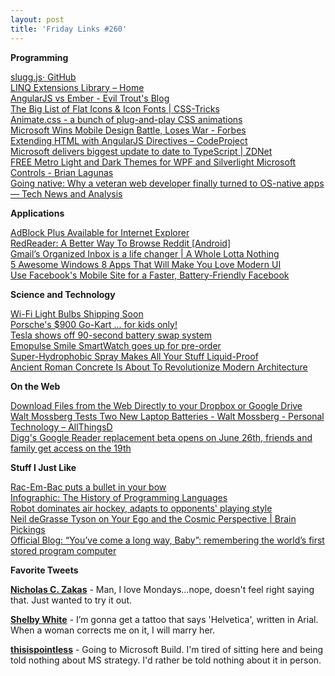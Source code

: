 ```yaml
---
layout: post
title: 'Friday Links #260'
---
```

**Programming**

[slugg.js· GitHub](https://github.com/bengourley/slugg?utm_source=javascriptweekly&utm_medium=email)  
[LINQ Extensions Library – Home](http://linqlib.codeplex.com/)  
[AngularJS vs Ember - Evil Trout's Blog](http://eviltrout.com/2013/06/15/ember-vs-angular.html)  
[The Big List of Flat Icons & Icon Fonts | CSS-Tricks](http://css-tricks.com/flat-icons-icon-fonts/)  
[Animate.css - a bunch of plug-and-play CSS animations](http://daneden.me/animate/?utm_source=html5weekly&utm_medium=email)  
[Microsoft Wins Mobile Design Battle, Loses War - Forbes](http://www.forbes.com/sites/tristanlouis/2013/06/15/microsoft-wins-mobile-design-battle-loses-war/)  
[Extending HTML with AngularJS Directives – CodeProject](http://www.codeproject.com/Articles/607873/Extending-HTML-with-AngularJS-Directives)  
[Microsoft delivers biggest update to date to TypeScript | ZDNet](http://www.zdnet.com/microsoft-delivers-biggest-update-to-date-to-typescript-7000016972/)  
[FREE Metro Light and Dark Themes for WPF and Silverlight Microsoft Controls - Brian Lagunas](http://brianlagunas.com/free-metro-light-and-dark-themes-for-wpf-and-silverlight-microsoft-controls/)  
[Going native: Why a veteran web developer finally turned to OS-native apps — Tech News and Analysis](http://gigaom.com/2013/06/01/going-native-why-a-veteran-web-developer-finally-turned-to-os-native-apps/)

**Applications**

[AdBlock Plus Available for Internet Explorer](http://lifehacker.com/adblock-plus-available-for-internet-explorer-514369508)  
[RedReader: A Better Way To Browse Reddit [Android]](http://www.makeuseof.com/tag/redreader-a-better-way-to-browse-reddit-android/)  
[Gmail’s Organized Inbox is a life changer | A Whole Lotta Nothing](http://a.wholelottanothing.org/2013/06/gmails-organized-inbox-is-a-life-changer.html)  
[5 Awesome Windows 8 Apps That Will Make You Love Modern UI](http://www.makeuseof.com/tag/5-awesome-windows-8-apps-that-will-make-you-love-modern-ui/)  
[Use Facebook's Mobile Site for a Faster, Battery-Friendly Facebook](http://lifehacker.com/use-facebooks-mobile-site-for-a-faster-battery-friend-513822070)

**Science and Technology**

[Wi-Fi Light Bulbs Shipping Soon](http://tech.slashdot.org/story/13/06/15/2242221/wi-fi-light-bulbs-shipping-soon)  
[Porsche's $900 Go-Kart ... for kids only!](http://www.gizmag.com/porsche-go-kart-kids/27929/)  
[Tesla shows off 90-second battery swap system](http://www.gizmag.com/tesla-90-second-battery-swap-system/28020/)  
[Emopulse Smile SmartWatch goes up for pre-order](http://www.gizmag.com/emopulse-smile-smartwatch/27984/)  
[Super-Hydrophobic Spray Makes All Your Stuff Liquid-Proof](http://www.popsci.com/science/article/2013-06/super-hydrophobic-spray-makes-all-your-stuff-liquid-proof)  
[Ancient Roman Concrete Is About To Revolutionize Modern Architecture](http://tech.slashdot.org/story/13/06/15/1238226/ancient-roman-concrete-is-about-to-revolutionize-modern-architecture)

**On the Web**

[Download Files from the Web Directly to your Dropbox or Google Drive](http://www.labnol.org/internet/download-files-directly/28049/)  
[Walt Mossberg Tests Two New Laptop Batteries - Walt Mossberg - Personal Technology – AllThingsD](http://allthingsd.com/20130618/power-testing-can-two-new-laptops-really-last-all-day/)  
[Digg's Google Reader replacement beta opens on June 26th, friends and family get access on the 19th](http://www.engadget.com/2013/06/17/digg-rss-reader-june-26/)

**Stuff I Just Like**

[Rac-Em-Bac puts a bullet in your bow](http://www.gizmag.com/field-tip-archery-bow-mag/27938/)  
[Infographic: The History of Programming Languages](http://blog.newrelic.com/2013/06/03/the-history-of-programming-languages-infographic-from-veracode/)  
[Robot dominates air hockey, adapts to opponents' playing style](http://www.networkworld.com/community/blog/robot-dominates-air-hockey)  
[Neil deGrasse Tyson on Your Ego and the Cosmic Perspective | Brain Pickings](http://www.brainpickings.org/index.php/2013/06/17/neil-degrasse-tyson-ego-cosmic-perspective/)  
[Official Blog: “You’ve come a long way, Baby”: remembering the world’s first stored program computer](http://googleblog.blogspot.com/2013/06/youve-come-long-way-baby-remembering.html)

**Favorite Tweets**

[**Nicholas C. Zakas**](https://twitter.com/slicknet) - Man, I love Mondays...nope, doesn't feel right saying that. Just wanted to try it out. 

[**Shelby White**](https://twitter.com/ShelbyWhite) - I’m gonna get a tattoo that says 'Helvetica', written in Arial. When a woman corrects me on it, I will marry her. 

[**thisispointless**](https://twitter.com/thisispointless) - Going to Microsoft Build. I'm tired of sitting here and being told nothing about MS strategy. I'd rather be told nothing about it in person.
